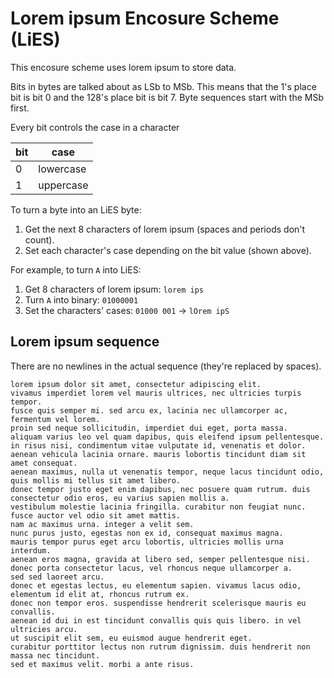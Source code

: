 # Lorem ipsum Encosure Scheme (LiES)

This encosure scheme uses lorem ipsum to store data.

Bits in bytes are talked about as LSb to MSb.
This means that the 1's place bit is bit 0 and the 128's place bit is bit 7.
Byte sequences start with the MSb first.

Every bit controls the case in a character

| bit | case      |
| --- | --------- |
| 0   | lowercase |
| 1   | uppercase |

To turn a byte into an LiES byte:
1. Get the next 8 characters of lorem ipsum (spaces and periods don't count).
2. Set each character's case depending on the bit value (shown above).

For example, to turn `A` into LiES:
1. Get 8 characters of lorem ipsum: `lorem ips`
2. Turn `A` into binary: `01000001`
3. Set the characters' cases: `01000 001` -> `lOrem ipS`

## Lorem ipsum sequence

There are no newlines in the actual sequence (they're replaced by spaces).

```text
lorem ipsum dolor sit amet, consectetur adipiscing elit.
vivamus imperdiet lorem vel mauris ultrices, nec ultricies turpis tempor.
fusce quis semper mi. sed arcu ex, lacinia nec ullamcorper ac, fermentum vel lorem.
proin sed neque sollicitudin, imperdiet dui eget, porta massa.
aliquam varius leo vel quam dapibus, quis eleifend ipsum pellentesque.
in risus nisi, condimentum vitae vulputate id, venenatis et dolor.
aenean vehicula lacinia ornare. mauris lobortis tincidunt diam sit amet consequat.
aenean maximus, nulla ut venenatis tempor, neque lacus tincidunt odio, quis mollis mi tellus sit amet libero.
donec tempor justo eget enim dapibus, nec posuere quam rutrum. duis consectetur odio eros, eu varius sapien mollis a.
vestibulum molestie lacinia fringilla. curabitur non feugiat nunc. fusce auctor vel odio sit amet mattis.
nam ac maximus urna. integer a velit sem.
nunc purus justo, egestas non ex id, consequat maximus magna.
mauris tempor purus eget arcu lobortis, ultricies mollis urna interdum.
aenean eros magna, gravida at libero sed, semper pellentesque nisi.
donec porta consectetur lacus, vel rhoncus neque ullamcorper a.
sed sed laoreet arcu.
donec et egestas lectus, eu elementum sapien. vivamus lacus odio, elementum id elit at, rhoncus rutrum ex.
donec non tempor eros. suspendisse hendrerit scelerisque mauris eu convallis.
aenean id dui in est tincidunt convallis quis quis libero. in vel ultricies arcu.
ut suscipit elit sem, eu euismod augue hendrerit eget.
curabitur porttitor lectus non rutrum dignissim. duis hendrerit non massa nec tincidunt.
sed et maximus velit. morbi a ante risus.
```
